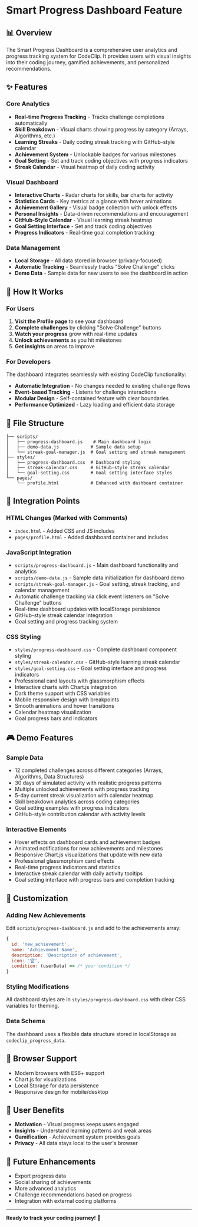 # Smart Progress Dashboard Feature

## 📊 Overview

The Smart Progress Dashboard is a comprehensive user analytics and progress tracking system for CodeClip. It provides users with visual insights into their coding journey, gamified achievements, and personalized recommendations.

## ✨ Features

### Core Analytics
- **Real-time Progress Tracking** - Tracks challenge completions automatically
- **Skill Breakdown** - Visual charts showing progress by category (Arrays, Algorithms, etc.)
- **Learning Streaks** - Daily coding streak tracking with GitHub-style calendar
- **Achievement System** - Unlockable badges for various milestones
- **Goal Setting** - Set and track coding objectives with progress indicators
- **Streak Calendar** - Visual heatmap of daily coding activity

### Visual Dashboard
- **Interactive Charts** - Radar charts for skills, bar charts for activity
- **Statistics Cards** - Key metrics at a glance with hover animations
- **Achievement Gallery** - Visual badge collection with unlock effects
- **Personal Insights** - Data-driven recommendations and encouragement
- **GitHub-Style Calendar** - Visual learning streak heatmap
- **Goal Setting Interface** - Set and track coding objectives
- **Progress Indicators** - Real-time goal completion tracking

### Data Management
- **Local Storage** - All data stored in browser (privacy-focused)
- **Automatic Tracking** - Seamlessly tracks "Solve Challenge" clicks
- **Demo Data** - Sample data for new users to see the dashboard in action

## 🚀 How It Works

### For Users
1. **Visit the Profile page** to see your dashboard
2. **Complete challenges** by clicking "Solve Challenge" buttons
3. **Watch your progress** grow with real-time updates
4. **Unlock achievements** as you hit milestones
5. **Get insights** on areas to improve

### For Developers
The dashboard integrates seamlessly with existing CodeClip functionality:

- **Automatic Integration** - No changes needed to existing challenge flows
- **Event-based Tracking** - Listens for challenge interactions
- **Modular Design** - Self-contained feature with clear boundaries
- **Performance Optimized** - Lazy loading and efficient data storage

## 📁 File Structure

```
├── scripts/
│   ├── progress-dashboard.js    # Main dashboard logic
│   ├── demo-data.js            # Sample data setup
│   └── streak-goal-manager.js  # Goal setting and streak management
├── styles/
│   ├── progress-dashboard.css  # Dashboard styling
│   ├── streak-calendar.css     # GitHub-style streak calendar
│   └── goal-setting.css        # Goal setting interface styles
└── pages/
    └── profile.html            # Enhanced with dashboard container
```

## 🎯 Integration Points

### HTML Changes (Marked with Comments)
- `index.html` - Added CSS and JS includes
- `pages/profile.html` - Added dashboard container and includes

### JavaScript Integration
- `scripts/progress-dashboard.js` - Main dashboard functionality and analytics
- `scripts/demo-data.js` - Sample data initialization for dashboard demo
- `scripts/streak-goal-manager.js` - Goal setting, streak tracking, and calendar management
- Automatic challenge tracking via click event listeners on "Solve Challenge" buttons
- Real-time dashboard updates with localStorage persistence
- GitHub-style streak calendar integration
- Goal setting and progress tracking system

### CSS Styling
- `styles/progress-dashboard.css` - Complete dashboard component styling
- `styles/streak-calendar.css` - GitHub-style learning streak calendar
- `styles/goal-setting.css` - Goal setting interface and progress indicators
- Professional card layouts with glassmorphism effects
- Interactive charts with Chart.js integration
- Dark theme support with CSS variables
- Mobile responsive design with breakpoints
- Smooth animations and hover transitions
- Calendar heatmap visualization
- Goal progress bars and indicators

## 🎮 Demo Features

### Sample Data
- 12 completed challenges across different categories (Arrays, Algorithms, Data Structures)
- 30 days of simulated activity with realistic progress patterns
- Multiple unlocked achievements with progress tracking
- 5-day current streak visualization with calendar heatmap
- Skill breakdown analytics across coding categories
- Goal setting examples with progress indicators
- GitHub-style contribution calendar with activity levels

### Interactive Elements
- Hover effects on dashboard cards and achievement badges
- Animated notifications for new achievements and milestones
- Responsive Chart.js visualizations that update with new data
- Professional glassmorphism card effects
- Real-time progress indicators and statistics
- Interactive streak calendar with daily activity tooltips
- Goal setting interface with progress bars and completion tracking

## 🔧 Customization

### Adding New Achievements
Edit `scripts/progress-dashboard.js` and add to the achievements array:
```javascript
{
  id: 'new_achievement',
  name: 'Achievement Name',
  description: 'Description of achievement',
  icon: '🏆',
  condition: (userData) => /* your condition */
}
```

### Styling Modifications
All dashboard styles are in `styles/progress-dashboard.css` with clear CSS variables for theming.

### Data Schema
The dashboard uses a flexible data structure stored in localStorage as `codeclip_progress_data`.

## 📱 Browser Support

- Modern browsers with ES6+ support
- Chart.js for visualizations
- Local Storage for data persistence
- Responsive design for mobile/desktop

## 🎉 User Benefits

- **Motivation** - Visual progress keeps users engaged
- **Insights** - Understand learning patterns and weak areas  
- **Gamification** - Achievement system provides goals
- **Privacy** - All data stays local to the user's browser

## 🔮 Future Enhancements

- Export progress data
- Social sharing of achievements
- More advanced analytics
- Challenge recommendations based on progress
- Integration with external coding platforms

---

**Ready to track your coding journey! 🚀**
